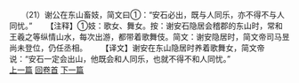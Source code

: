 　　（21）谢公在东山畜妓，简文曰①：“安石必出，既与人同乐，亦不得不与人同忧。”
　　【注释】①妓：歌女、舞女。按：谢安石隐居会稽郡的东山时，常和王羲之等纵情山水，每次出游，都带着歌舞伎。简文：谢安隐居时，简文帝司马昱尚未登位，仍任丞相。
　　【译文】谢安在东山隐居时养着歌舞女，简文帝说：“安石一定会出山，他既会和人同乐，也就不得不和人同忧。”
<br>[上一篇](07_20) [回卷首](07_00) [下一篇](07_22)
